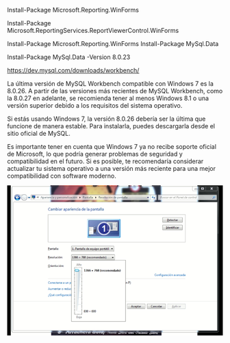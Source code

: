 Install-Package Microsoft.Reporting.WinForms

Install-Package Microsoft.ReportingServices.ReportViewerControl.WinForms

Install-Package Microsoft.Reporting.WinForms
Install-Package MySql.Data

Install-Package MySql.Data -Version 8.0.23

https://dev.mysql.com/downloads/workbench/


La última versión de MySQL Workbench compatible con Windows 7 es la 8.0.26. A partir de las versiones más recientes de MySQL Workbench, como la 8.0.27 en adelante, se recomienda tener al menos Windows 8.1 o una versión superior debido a los requisitos del sistema operativo.

Si estás usando Windows 7, la versión 8.0.26 debería ser la última que funcione de manera estable. Para instalarla, puedes descargarla desde el sitio oficial de MySQL.

Es importante tener en cuenta que Windows 7 ya no recibe soporte oficial de Microsoft, lo que podría generar problemas de seguridad y compatibilidad en el futuro. Si es posible, te recomendaría considerar actualizar tu sistema operativo a una versión más reciente para una mejor compatibilidad con software moderno.


![alt text](<Screenshot 2025-04-06 215408.png>)